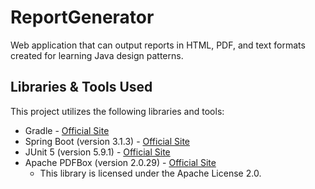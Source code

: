 # ReportGenerator
Web application that can output reports in HTML, PDF, and text formats created for learning Java design patterns.

## Libraries & Tools Used

This project utilizes the following libraries and tools:

- Gradle - [Official Site](https://gradle.org/)
- Spring Boot (version 3.1.3) - [Official Site](https://spring.io/projects/spring-boot)
- JUnit 5 (version 5.9.1) - [Official Site](https://junit.org/junit5/)
- Apache PDFBox (version 2.0.29) - [Official Site](https://pdfbox.apache.org/)
    - This library is licensed under the Apache License 2.0.
